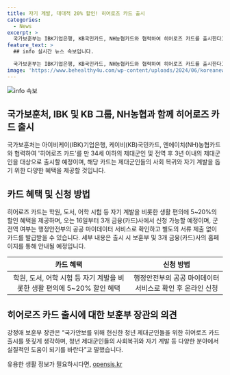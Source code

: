 ```yaml
---
title: 자기 계발, 대대적 20% 할인! 히어로즈 카드 출시
categories:
  - News
excerpt: >
  국가보훈부는 IBK기업은행, KB국민카드, NH농협카드와 협력하여 히어로즈 카드를 출시한다고 밝혔다. 이 카드는 제대군인을 위해 학원, 도서, 어학 시험 등 다양한 혜택을 제공하며, 16일부터 3개 금융(카드)사에서 신청할 수 있다. 군 전역 여부는 행정안전부의 공공 마이데이터 서비스로 확인하며, 별도의 서류 제출 없이 카드를 발급받을 수 있다. 보훈부는 청년 제대군인들의 사회복귀와 자기 계발을 지원하고자 이번 카드 출시를 통해 도움을 주고자 한다. (150자)
feature_text: >
  ## info 실시간 뉴스 속보입니다.

  국가보훈부는 IBK기업은행, KB국민카드, NH농협카드와 협력하여 히어로즈 카드를 출시한다고 밝혔다. 이 카드는 제대군인을 위해 학원, 도서, 어학 시험 등 다양한 혜택을 제공하며, 16일부터 3개 금융(카드)사에서 신청할 수 있다. 군 전역 여부는 행정안전부의 공공 마이데이터 서비스로 확인하며, 별도의 서류 제출 없이 카드를 발급받을 수 있다. 보훈부는 청년 제대군인들의 사회복귀와 자기 계발을 지원하고자 이번 카드 출시를 통해 도움을 주고자 한다. (150자)
image: 'https://www.behealthy4u.com/wp-content/uploads/2024/06/koreanews.jpg'
---
```


<p><img src="https://www.behealthy4u.com/wp-content/uploads/2024/06/koreanews.jpg" alt="info 속보" /></p>

<h2 data-ke-size="size26">국가보훈처, IBK 및 KB 그룹, NH농협과 함께  히어로즈 카드 출시 </h2>

<p data-ke-size="size16">국가보훈처는 아이비케이(IBK)기업은행, 케이비(KB)국민카드, 엔에이치(NH)농협카드와 협력하여 '히어로즈 카드'를 만 34세 이하의 제대군인 및 전역 후 3년 이내의 제대군인을 대상으로 출시할 예정이며, 해당 카드는 제대군인들의 사회 복귀와 자기 계발을 돕기 위한 다양한 혜택을 제공할 것입니다.</p>

<h2 data-ke-size="size26">카드 혜택 및 신청 방법</h2>

<p data-ke-size="size16">히어로즈 카드는 학원, 도서, 어학 시험 등 자기 계발을 비롯한 생활 편의에 5~20%의 할인 혜택을 제공하며, 오는 16일부터 3개 금융(카드)사에서 신청 가능할 예정이며, 군 전역 여부는 행정안전부의 공공 마이데이터 서비스로 확인하고 별도의 서류 제출 없이 카드를 발급받을 수 있습니다. 세부 내용은 출시 시 보훈부 및 3개 금융(카드)사의 홈페이지를 통해 안내될 예정입니다.</p>

<table>
<thead>
<tr>
<th style="text-align: center;">카드 혜택</th>
<th style="text-align: center;">신청 방법</th>
</tr>
</thead>
<tbody>
<tr>
<td style="text-align: center;">학원, 도서, 어학 시험 등 자기 계발을 비롯한 생활 편의에 5~20% 할인 혜택</td>
<td style="text-align: center;">행정안전부의 공공 마이데이터 서비스로 확인 후 온라인 신청</td>
</tr>
</tbody>
</table>

<h2 data-ke-size="size26">히어로즈 카드 출시에 대한 보훈부 장관의 의견</h2>

<p data-ke-size="size16">강정애 보훈부 장관은 “국가안보를 위해 헌신한 청년 제대군인들을 위한 히어로즈 카드 출시를 뜻깊게 생각하며, 청년 제대군인들의 사회복귀와 자기 계발 등 다양한 분야에서 실질적인 도움이 되기를 바란다”고 말했습니다.</p>
유용한 생활 정보가 필요하시다면, <a href="https://opensis.kr" rel="dofollow">opensis.kr</a>


